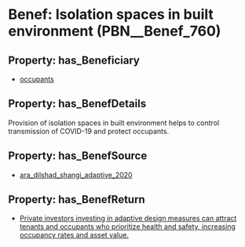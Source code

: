 # Benef: __Isolation spaces in built environment__ (PBN__Benef_760)

## Property: has_Beneficiary

* [occupants](../Stakeholder/PBN__Stakeholder_92)

## Property: has_BenefDetails

Provision of isolation spaces in built environment helps to control transmission of COVID-19 and protect occupants.

## Property: has_BenefSource

* [ara_dilshad_shangi_adaptive_2020](../Article/PBN__Article_151)

## Property: has_BenefReturn

* [Private investors investing in adaptive design measures can attract tenants and occupants who prioritize health and safety, increasing occupancy rates and asset value.](../BenefReturn/PBN__BenefReturn_828)

